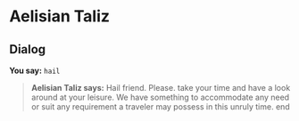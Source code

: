 # Aelisian Taliz
## Dialog

**You say:** `hail`



>**Aelisian Taliz says:** Hail friend. Please. take your time and have a look around at your leisure. We have something to accommodate any need or suit any requirement a traveler may possess in this unruly time.
end
